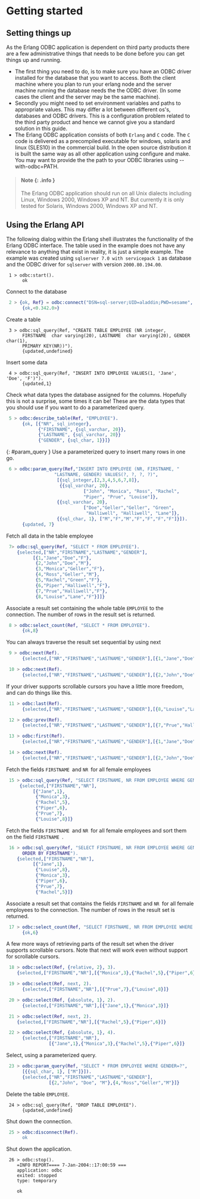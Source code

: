 <!--
%CopyrightBegin%

Copyright Ericsson AB 2023-2024. All Rights Reserved.

Licensed under the Apache License, Version 2.0 (the "License");
you may not use this file except in compliance with the License.
You may obtain a copy of the License at

    http://www.apache.org/licenses/LICENSE-2.0

Unless required by applicable law or agreed to in writing, software
distributed under the License is distributed on an "AS IS" BASIS,
WITHOUT WARRANTIES OR CONDITIONS OF ANY KIND, either express or implied.
See the License for the specific language governing permissions and
limitations under the License.

%CopyrightEnd%
-->
# Getting started

## Setting things up

As the Erlang ODBC application is dependent on third party products there are a
few administrative things that needs to be done before you can get things up and
running.

- The first thing you need to do, is to make sure you have an ODBC driver
  installed for the database that you want to access. Both the client machine
  where you plan to run your erlang node and the server machine running the
  database needs the the ODBC driver. (In some cases the client and the server
  may be the same machine).
- Secondly you might need to set environment variables and paths to appropriate
  values. This may differ a lot between different os's, databases and ODBC
  drivers. This is a configuration problem related to the third party product
  and hence we cannot give you a standard solution in this guide.
- The Erlang ODBC application consists of both `Erlang` and `C` code. The `C`
  code is delivered as a precompiled executable for windows, solaris and linux
  (SLES10) in the commercial build. In the open source distribution it is built
  the same way as all other application using configure and make. You may want
  to provide the the path to your ODBC libraries using --with-odbc=PATH.

> #### Note {: .info }
>
> The Erlang ODBC application should run on all Unix dialects including Linux,
> Windows 2000, Windows XP and NT. But currently it is only tested for Solaris,
> Windows 2000, Windows XP and NT.

## Using the Erlang API

The following dialog within the Erlang shell illustrates the functionality of
the Erlang ODBC interface. The table used in the example does not have any
relevance to anything that exist in reality, it is just a simple example. The
example was created using `sqlserver 7.0 with servicepack 1` as database and the
ODBC driver for `sqlserver` with version `2000.80.194.00`.

```text
 1 > odbc:start().
      ok
```

Connect to the database

```erlang
 2 > {ok, Ref} = odbc:connect("DSN=sql-server;UID=aladdin;PWD=sesame", []).
      {ok,<0.342.0>}
```

Create a table

```text
 3 > odbc:sql_query(Ref, "CREATE TABLE EMPLOYEE (NR integer,
      FIRSTNAME  char varying(20), LASTNAME  char varying(20), GENDER char(1),
      PRIMARY KEY(NR))").
      {updated,undefined}
```

Insert some data

```text
 4 > odbc:sql_query(Ref, "INSERT INTO EMPLOYEE VALUES(1, 'Jane', 'Doe', 'F')").
      {updated,1}
```

Check what data types the database assigned for the columns. Hopefully this is
not a surprise, some times it can be\! These are the data types that you should
use if you want to do a parameterized query.

```erlang
 5 > odbc:describe_table(Ref, "EMPLOYEE").
      {ok, [{"NR", sql_integer},
            {"FIRSTNAME", {sql_varchar, 20}},
            {"LASTNAME", {sql_varchar, 20}}
            {"GENDER", {sql_char, 1}}]}
```

[](){: #param_query } Use a parameterized query to insert many rows in one go.

```erlang
 6 > odbc:param_query(Ref,"INSERT INTO EMPLOYEE (NR, FIRSTNAME, "
                  "LASTNAME, GENDER) VALUES(?, ?, ?, ?)",
                   [{sql_integer,[2,3,4,5,6,7,8]},
                    {{sql_varchar, 20},
                             ["John", "Monica", "Ross", "Rachel",
                             "Piper", "Prue", "Louise"]},
                   {{sql_varchar, 20},
                             ["Doe","Geller","Geller", "Green",
                              "Halliwell", "Halliwell", "Lane"]},
                   {{sql_char, 1}, ["M","F","M","F","F","F","F"]}]).
      {updated, 7}
```

Fetch all data in the table employee

```erlang
 7> odbc:sql_query(Ref, "SELECT * FROM EMPLOYEE").
    {selected,["NR","FIRSTNAME","LASTNAME","GENDER"],
          [{1,"Jane","Doe","F"},
           {2,"John","Doe","M"},
           {3,"Monica","Geller","F"},
           {4,"Ross","Geller","M"},
           {5,"Rachel","Green","F"},
           {6,"Piper","Halliwell","F"},
           {7,"Prue","Halliwell","F"},
           {8,"Louise","Lane","F"}]]}
```

Associate a result set containing the whole table `EMPLOYEE` to the connection.
The number of rows in the result set is returned.

```erlang
 8 > odbc:select_count(Ref, "SELECT * FROM EMPLOYEE").
      {ok,8}
```

You can always traverse the result set sequential by using next

```erlang
 9 > odbc:next(Ref).
      {selected,["NR","FIRSTNAME","LASTNAME","GENDER"],[{1,"Jane","Doe","F"}]}
```

```erlang
 10 > odbc:next(Ref).
      {selected,["NR","FIRSTNAME","LASTNAME","GENDER"],[{2,"John","Doe","M"}]}
```

If your driver supports scrollable cursors you have a little more freedom, and
can do things like this.

```erlang
 11 > odbc:last(Ref).
      {selected,["NR","FIRSTNAME","LASTNAME","GENDER"],[{8,"Louise","Lane","F"}]}
```

```erlang
 12 > odbc:prev(Ref).
      {selected,["NR","FIRSTNAME","LASTNAME","GENDER"],[{7,"Prue","Halliwell","F"}]}
```

```erlang
 13 > odbc:first(Ref).
      {selected,["NR","FIRSTNAME","LASTNAME","GENDER"],[{1,"Jane","Doe","F"}]}
```

```erlang
 14 > odbc:next(Ref).
      {selected,["NR","FIRSTNAME","LASTNAME","GENDER"],[{2,"John","Doe","M"}]}
```

Fetch the fields `FIRSTNAME `and `NR `for all female employees

```erlang
 15 > odbc:sql_query(Ref, "SELECT FIRSTNAME, NR FROM EMPLOYEE WHERE GENDER = 'F'").
     {selected,["FIRSTNAME","NR"],
          [{"Jane",1},
           {"Monica",3},
           {"Rachel",5},
           {"Piper",6},
           {"Prue",7},
           {"Louise",8}]}
```

Fetch the fields `FIRSTNAME `and `NR `for all female employees and sort them on
the field `FIRSTNAME `.

```erlang
 16 > odbc:sql_query(Ref, "SELECT FIRSTNAME, NR FROM EMPLOYEE WHERE GENDER = 'F'
      ORDER BY FIRSTNAME").
    {selected,["FIRSTNAME","NR"],
          [{"Jane",1},
           {"Louise",8},
           {"Monica",3},
           {"Piper",6},
           {"Prue",7},
           {"Rachel",5}]}
```

Associate a result set that contains the fields `FIRSTNAME` and `NR `for all
female employees to the connection. The number of rows in the result set is
returned.

```erlang
 17 > odbc:select_count(Ref, "SELECT FIRSTNAME, NR FROM EMPLOYEE WHERE GENDER = 'F'").
      {ok,6}
```

A few more ways of retrieving parts of the result set when the driver supports
scrollable cursors. Note that next will work even without support for scrollable
cursors.

```erlang
 18 > odbc:select(Ref, {relative, 2}, 3).
    {selected,["FIRSTNAME","NR"],[{"Monica",3},{"Rachel",5},{"Piper",6}]}
```

```erlang
 19 > odbc:select(Ref, next, 2).
      {selected,["FIRSTNAME","NR"],[{"Prue",7},{"Louise",8}]}
```

```erlang
 20 > odbc:select(Ref, {absolute, 1}, 2).
      {selected,["FIRSTNAME","NR"],[{"Jane",1},{"Monica",3}]}
```

```erlang
 21 > odbc:select(Ref, next, 2).
    {selected,["FIRSTNAME","NR"],[{"Rachel",5},{"Piper",6}]}
```

```erlang
 22 > odbc:select(Ref, {absolute, 1}, 4).
      {selected,["FIRSTNAME","NR"],
                [{"Jane",1},{"Monica",3},{"Rachel",5},{"Piper",6}]}
```

Select, using a parameterized query.

```erlang
 23 > odbc:param_query(Ref, "SELECT * FROM EMPLOYEE WHERE GENDER=?",
      [{{sql_char, 1}, ["M"]}]).
      {selected,["NR","FIRSTNAME","LASTNAME","GENDER"],
                [{2,"John", "Doe", "M"},{4,"Ross","Geller","M"}]}
```

Delete the table `EMPLOYEE`.

```text
 24 > odbc:sql_query(Ref, "DROP TABLE EMPLOYEE").
      {updated,undefined}
```

Shut down the connection.

```erlang
 25 > odbc:disconnect(Ref).
      ok
```

Shut down the application.

```text
 26 > odbc:stop().
    =INFO REPORT==== 7-Jan-2004::17:00:59 ===
    application: odbc
    exited: stopped
    type: temporary

    ok
```

